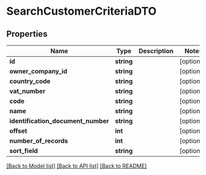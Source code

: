 # SearchCustomerCriteriaDTO

## Properties
Name | Type | Description | Notes
------------ | ------------- | ------------- | -------------
**id** | **string** |  | [optional] 
**owner_company_id** | **string** |  | [optional] 
**country_code** | **string** |  | [optional] 
**vat_number** | **string** |  | [optional] 
**code** | **string** |  | [optional] 
**name** | **string** |  | [optional] 
**identification_document_number** | **string** |  | [optional] 
**offset** | **int** |  | [optional] 
**number_of_records** | **int** |  | [optional] 
**sort_field** | **string** |  | [optional] 

[[Back to Model list]](../README.md#documentation-for-models) [[Back to API list]](../README.md#documentation-for-api-endpoints) [[Back to README]](../README.md)


